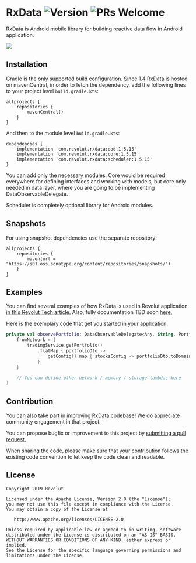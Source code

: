 # RxData ![Version](https://img.shields.io/github/license/revolut-mobile/RxData) ![PRs Welcome](https://img.shields.io/badge/PRs-welcome-brightgreen.svg)

RxData is Android mobile library for building reactive data flow in Android application.

![](images/rxdata_background.png)

## Installation

Gradle is the only supported build configuration. Since 1.4 RxData is hosted on mavenCentral, 
in order to fetch the dependency, add the following lines to your project level `build.gradle.kts`:

```
allprojects {
    repositories {
        mavenCentral()
    }
}
```

And then to the module level `build.gradle.kts`:

```
dependencies {
    implementation 'com.revolut.rxdata:dod:1.5.15'
    implementation 'com.revolut.rxdata:core:1.5.15'
    implementation 'com.revolut.rxdata:scheduler:1.5.15'
}
```

You can add only the necessary modules. Core would be required everywhere for defining interfaces 
and working with models, but core only needed in data layer, where you are going to be implementing 
DataObservableDelegate. 

Scheduler is completely optional library for Android modules. 

## Snapshots

For using snapshot dependencies use the separate repository:

```
allprojects {
    repositories {
        maven(url = "https://s01.oss.sonatype.org/content/repositories/snapshots/")
    }
}
```


## Examples

You can find several examples of how RxData is used in Revolut application [in this Revolut Tech article.][1]
Also, fully documentation TBD soon [here.][3]

Here is the exemplary code that get you started in your application:

```kotlin
private val observePortfolio: DataObservableDelegate<Any, String, Portfolio> = DataObservableDelegate(
    fromNetwork = {
        tradingService.getPortfolio()
            .flatMap { portfolioDto ->
                getConfig().map { stocksConfig -> portfolioDto.toDomain(stocksConfig) }
            }         
    }

    // You can define other network / memory / storage lambdas here
)
```

## Contribution

You can also take part in improving RxData codebase! We do appreciate community engagement in that project.

You can propose bugfix or improvement to this project by [submitting a pull request.][2]

When sharing the code, please make sure that your contribution follows the existing code convention to let keep the code clean and readable.

## License


    Copyright 2019 Revolut

    Licensed under the Apache License, Version 2.0 (the "License");
    you may not use this file except in compliance with the License.
    You may obtain a copy of the License at

       http://www.apache.org/licenses/LICENSE-2.0

    Unless required by applicable law or agreed to in writing, software
    distributed under the License is distributed on an "AS IS" BASIS,
    WITHOUT WARRANTIES OR CONDITIONS OF ANY KIND, either express or implied.
    See the License for the specific language governing permissions and
    limitations under the License.

 [1]: https://medium.com/revolut/reactive-data-flow-in-revolut-android-app-30a49fa1572e
 [2]: https://github.com/revolut-mobile/RxData/pulls
 [3]: https://github.com/ReactiveX/RxJava/wiki
